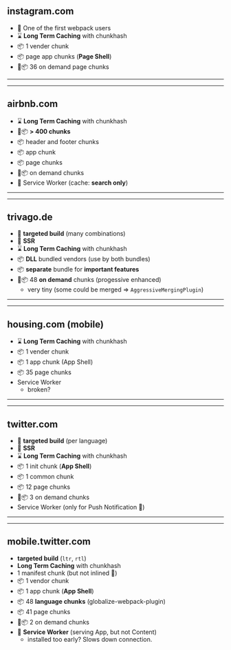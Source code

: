 ## instagram.com

* 🎉 One of the first webpack users
* ⌛️ **Long Term Caching** with chunkhash
* 📦 1 vender chunk
* 📦 page app chunks (**Page Shell**)
* 📡📦 36 on demand page chunks

---

---

## airbnb.com

* ⌛️ **Long Term Caching** with chunkhash
* 📡📦 **&gt; 400 chunks**
* 📦 header and footer chunks
* 📦 app chunk
* 📦 page chunks
* 📡📦 on demand chunks
* 🔋 Service Worker (cache: **search only**)

---

---

## trivago.de

* 📌 **targeted build** (many combinations)
* 🏰 **SSR**
* ⌛️ **Long Term Caching** with chunkhash
* 📦 **DLL** bundled vendors (use by both bundles)
* 📦 **separate** bundle for **important features**
* 📡📦 48 **on demand** chunks (progessive enhanced)
  * very tiny (some could be merged => `AggressiveMergingPlugin`)

---

---

## housing.com (mobile)

* ⌛️ **Long Term Caching** with chunkhash
* 📦 1 vender chunk
* 📦 1 app chunk (App Shell)
* 📦 35 page chunks
* Service Worker
  * broken?

---

---

## twitter.com

* 📌 **targeted build** (per language)
* 🏰 **SSR**
* ⌛️ **Long Term Caching** with chunkhash
* 📦 1 init chunk (**App Shell**)
* 📦 1 common chunk
* 📦 12 page chunks
* 📡📦 3 on demand chunks
* Service Worker (only for Push Notification 🤔)

---

---

## mobile.twitter.com

* **targeted build** (`ltr`, `rtl`)
* **Long Term Caching** with chunkhash
* 1 manifest chunk (but not inlined 🤔)
* 📦 1 vendor chunk
* 📦 1 app chunk (**App Shell**)
* 📦 48 **language chunks** (globalize-webpack-plugin)
* 📦 41 page chunks
* 📡📦 2 on demand chunks
* 🔋 **Service Worker** (serving App, but not Content)
  * installed too early? Slows down connection.
